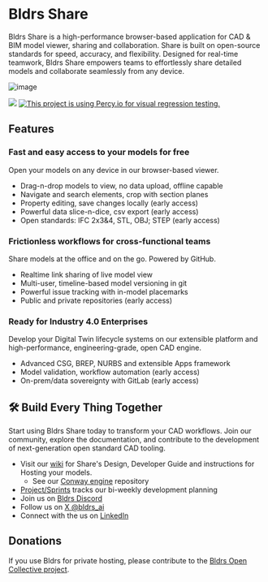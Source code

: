 # Bldrs Share
Bldrs Share is a high-performance browser-based application for CAD & BIM model viewer, sharing and collaboration.  Share is built on open-source standards for speed, accuracy, and flexibility.  Designed for real-time teamwork, Bldrs Share empowers teams to effortlessly share detailed models and collaborate seamlessly from any device.

![image](https://github.com/user-attachments/assets/89c98fba-0057-45f2-a02a-161ced37f88c)

[![](https://img.shields.io/discord/853953158560743424.svg?logo=discord&logoColor=white&label=Discord&color=5865F2)](https://discord.gg/9SxguBkFfQ "Join the Discord chat at https://discord.gg/9SxguBkFfQ")
[![This project is using Percy.io for visual regression testing.](https://percy.io/static/images/percy-badge.svg)](https://percy.io/8fe2b2f1/share)

## Features
### Fast and easy access to your models for free
Open your models on any device in our browser-based viewer.
- Drag-n-drop models to view, no data upload, offline capable
- Navigate and search elements, crop with section planes
- Property editing, save changes locally (early access)
- Powerful data slice-n-dice, csv export (early access)
- Open standards: IFC 2x3&4, STL, OBJ;  STEP (early access)

### Frictionless workflows for cross-functional teams
Share models at the office and on the go.  Powered by GitHub.
- Realtime link sharing of live model view
- Multi-user, timeline-based model versioning in git
- Powerful issue tracking with in-model placemarks
- Public and private repositories (early access)

### Ready for Industry 4.0 Enterprises
Develop your Digital Twin lifecycle systems on our extensible platform and high-performance, engineering-grade, open CAD engine.
- Advanced CSG, BREP, NURBS and extensible Apps framework
- Model validation, workflow automation (early access)
- On-prem/data sovereignty with GitLab (early access)

## 🛠️ Build Every Thing Together
Start using Bldrs Share today to transform your CAD workflows. Join our community, explore the documentation, and contribute to the development of next-generation open standard CAD tooling.

- Visit our [wiki](https://github.com/bldrs-ai/Share/wiki) for Share's Design, Developer Guide and instructions for Hosting your models.
  - See our [Conway engine](https://github.com/bldrs-ai/conway) repository
- [Project/Sprints](https://github.com/orgs/bldrs-ai/projects?query=is%3Aopen&type=beta) tracks our bi-weekly development planning
- Join us on [Bldrs Discord](https://discord.gg/9SxguBkFfQ)
- Follow us on [X @bldrs_ai](https://x.com/bldrs_ai)
- Connect with the us on [LinkedIn](https://www.linkedin.com/company/bldrs-ai/)

## Donations 
If you use Bldrs for private hosting, please contribute to the [Bldrs Open Collective project](https://opencollective.com/bldrs).
